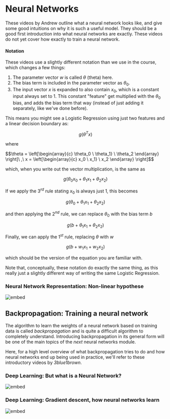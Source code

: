 # Neural Networks

These videos by Andrew outline what a neural network looks like, and give some
good intuitions on why it is such a useful model. They should be a good first
introduction into what neural networks are exactly. These videos do not yet
cover how exactly to train a neural network.

#### Notation

These videos use a slightly different notation than we use in the course, which
changes a few things:

1. The parameter vector $w$ is called $\theta$ (theta) here.
2. The bias term is included in the parameter vector as $\theta_0$.
3. The input vector $x$ is expanded to also contain $x_0$, which is a constant input always set to $1$. This constant "feature" get multiplied with the $\theta_0$ bias, and adds the bias term that way (instead of just adding it separately, like we've done before).

This means you might see a Logistic Regression using just two features and
a linear decision boundary as:

$$g(\theta^Tx)$$

where

$$\theta = \left[\begin{array}{c} \theta_0 \\ \theta_1} \\ \theta_2 \end{array} \right]\ ,\ x = \left[\begin{array}{c} x_0 \\ x_1} \\ x_2 \end{array} \right]$$

which, when you write out the vector multiplication, is the same as

$$g(\theta_0x_0 + \theta_1x_1 + \theta_2x_2)$$

If we apply the $3^{rd}$ rule stating $x_0$ is always just $1$, this becomes

$$g(\theta_0 + \theta_1x_1 + \theta_2x_2)$$

and then applying the $2^{nd}$ rule, we can replace $\theta_0$ with the bias term $b$

$$g(b + \theta_1x_1 + \theta_2x_2)$$

Finally, we can apply the $1^{st}$ rule, replacing $\theta$ with $w$

$$g(b + w_1x_1 + w_2x_2)$$

which should be the version of the equation you are familiar with.

Note that, conceptually, these notation do exactly the same thing, as this really just a slightly different way of writing the same Logistic Regression.

### Neural Network Representation: Non-linear hypothese

![embed](https://youtube.com/embed/SGEroEKFbnY)

## Backpropagation: Training a neural network

The algorithm to learn the weights of a neural network based on training data
is called *backpropagation* and is quite a difficult algorithm to completely
understand. Introducing backpropagation in its general form will be one of the
main topics of the *next* neural networks module.

Here, for a high level overview of what backpropagation tries to do and
how neural networks end up being used in practice, we'll refer to these
introductory videos by *3blue1brown*.

### Deep Learning: But what is a Neural Network?

![embed](https://youtube.com/embed/aircAruvnKk)

### Deep Learning: Gradient descent, how neural networks learn

![embed](https://youtube.com/embed/IHZwWFHWa-w)

